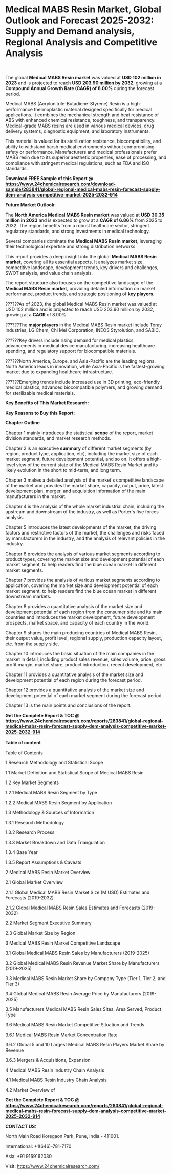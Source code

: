 <h1>Medical MABS Resin Market, Global Outlook and Forecast 2025-2032: Supply and Demand analysis, Regional Analysis and Competitive Analysis</h1><br/><p><span style="font-size:14px">The global <strong>Medical MABS Resin market</strong> was valued at <strong>USD 102 million in 2023</strong> and is projected to reach <strong>USD 203.90 million by 2032</strong>, growing at a <strong>Compound Annual Growth Rate (<strong>CAGR</strong>) of 8.00%</strong> during the forecast period.</span></p><p><span style="font-size:14px">Medical MABS (Acrylonitrile-Butadiene-Styrene) Resin is a high-performance thermoplastic material designed specifically for medical applications. It combines the mechanical strength and heat resistance of ABS with enhanced chemical resistance, toughness, and transparency. Medical-grade MABS resins are used in various medical devices, drug delivery systems, diagnostic equipment, and laboratory instruments.</span></p><p><span style="font-size:14px">This material is valued for its sterilization resistance, biocompatibility, and ability to withstand harsh medical environments without compromising safety or performance. Manufacturers and medical professionals prefer MABS resin due to its superior aesthetic properties, ease of processing, and compliance with stringent medical regulations, such as FDA and ISO standards.</span></p><div><b>Download FREE Sample of this Report @ <a href="https://www.24chemicalresearch.com/download-sample/283841/global-regional-medical-mabs-resin-forecast-supply-dem-analysis-competitive-market-2025-2032-914">https://www.24chemicalresearch.com/download-sample/283841/global-regional-medical-mabs-resin-forecast-supply-dem-analysis-competitive-market-2025-2032-914</a></b></div><p><span style="font-size:14px"><strong>Future Market Outlook:</strong></span></p><p><span style="font-size:14px">The <strong>North America Medical MABS Resin market</strong> was valued at <strong>USD 30.35 million in 2023</strong> and is expected to grow at a <strong><strong>CAGR</strong> of 6.86%</strong> from 2025 to 2032. The region benefits from a robust healthcare sector, stringent regulatory standards, and strong investments in medical technology.</span></p><p><span style="font-size:14px">Several companies dominate the <strong>Medical MABS Resin market</strong>, leveraging their technological expertise and strong distribution networks.</span></p><p><span style="font-size:14px">This report provides a deep insight into the global <strong>Medical MABS Resin market</strong>, covering all its essential aspects. It analyzes market size, competitive landscape, development trends, key drivers and challenges, SWOT analysis, and value chain analysis.</span></p><p><span style="font-size:14px">The report structure also focuses on the competitive landscape of the <strong>Medical MABS Resin market</strong>, providing detailed information on market performance, product trends, and strategic positioning of <strong>key players</strong>.</span></p><p><span style="font-size:14px">??????As of 2023, the global Medical MABS Resin market was valued at USD 102 million and is projected to reach USD 203.90 million by 2032, growing at a <strong>CAGR</strong> of 8.00%.</span></p><p><span style="font-size:14px">??????The <strong>major players</strong> in the Medical MABS Resin market include Toray Industries, LG Chem, Chi Mei Corporation, INEOS Styrolution, and SABIC.</span></p><p><span style="font-size:14px">??????Key drivers include rising demand for medical plastics, advancements in medical device manufacturing, increasing healthcare spending, and regulatory support for biocompatible materials.</span></p><p><span style="font-size:14px">??????North America, Europe, and Asia-Pacific are the leading regions. North America leads in innovation, while Asia-Pacific is the fastest-growing market due to expanding healthcare infrastructure.</span></p><p><span style="font-size:14px">??????Emerging trends include increased use in 3D printing, eco-friendly medical plastics, advanced biocompatible polymers, and growing demand for sterilizable medical materials.</span></p><p><span style="font-size:14px"><strong>Key Benefits of This Market Research:</strong></span></p><p><span style="font-size:14px"><strong>Key <strong>Reasons to Buy</strong> this Report:</strong></span></p><p><span style="font-size:14px"><strong>Chapter Outline</strong></span></p><p>Chapter 1 mainly introduces the statistical <strong>scope</strong> of the report, market division standards, and market research methods.</p><p>Chapter 2 is an executive <strong>summary</strong> of different market segments (by region, product type, application, etc), including the market size of each market segment, future development potential, and so on. It offers a high-level view of the current state of the Medical MABS Resin Market and its likely evolution in the short to mid-term, and long term.</p><p>Chapter 3 makes a detailed analysis of the market's competitive landscape of the market and provides the market share, capacity, output, price, latest development plan, merger, and acquisition information of the main manufacturers in the market.</p><p>Chapter 4 is the analysis of the whole market industrial chain, including the upstream and downstream of the industry, as well as Porter's five forces analysis.</p><p>Chapter 5 introduces the latest developments of the market, the driving factors and restrictive factors of the market, the challenges and risks faced by manufacturers in the industry, and the analysis of relevant policies in the industry.</p><p>Chapter 6 provides the analysis of various market segments according to product types, covering the market size and development potential of each market segment, to help readers find the blue ocean market in different market segments.</p><p>Chapter 7 provides the analysis of various market segments according to application, covering the market size and development potential of each market segment, to help readers find the blue ocean market in different downstream markets.</p><p>Chapter 8 provides a quantitative analysis of the market size and development potential of each region from the consumer side and its main countries and introduces the market development, future development prospects, market space, and capacity of each country in the world.</p><p>Chapter 9 shares the main producing countries of Medical MABS Resin, their output value, profit level, regional supply, production capacity layout, etc. from the supply side.</p><p>Chapter 10 introduces the basic situation of the main companies in the market in detail, including product sales revenue, sales volume, price, gross profit margin, market share, product introduction, recent development, etc.</p><p>Chapter 11 provides a quantitative analysis of the market size and development potential of each region during the forecast period.</p><p>Chapter 12 provides a quantitative analysis of the market size and development potential of each market segment during the forecast period.</p><p>Chapter 13 is the main points and conclusions of the report.</p><div><b>Get the Complete Report & TOC @ <a href="https://www.24chemicalresearch.com/reports/283841/global-regional-medical-mabs-resin-forecast-supply-dem-analysis-competitive-market-2025-2032-914">https://www.24chemicalresearch.com/reports/283841/global-regional-medical-mabs-resin-forecast-supply-dem-analysis-competitive-market-2025-2032-914</a></b></div><br><b>Table of content</b><p>Table of Contents<br />
 
 1 Research Methodology and Statistical Scope<br />
 
 1.1 Market Definition and Statistical Scope of Medical MABS Resin<br />
 
 1.2 Key Market Segments<br />
 
 1.2.1 Medical MABS Resin Segment by Type<br />
 
 1.2.2 Medical MABS Resin Segment by Application<br />
 
 1.3 Methodology & Sources of Information<br />
 
 1.3.1 Research Methodology<br />
 
 1.3.2 Research Process<br />
 
 1.3.3 Market Breakdown and Data Triangulation<br />
 
 1.3.4 Base Year<br />
 
 1.3.5 Report Assumptions & Caveats<br />
 
 2 Medical MABS Resin Market Overview<br />
 
 2.1 Global Market Overview<br />
 
 2.1.1 Global Medical MABS Resin Market Size (M USD) Estimates and Forecasts (2019-2032)<br />
 
 2.1.2 Global Medical MABS Resin Sales Estimates and Forecasts (2019-2032)<br />
 
 2.2 Market Segment Executive Summary<br />
 
 2.3 Global Market Size by Region<br />
 
 3 Medical MABS Resin Market Competitive Landscape<br />
 
 3.1 Global Medical MABS Resin Sales by Manufacturers (2019-2025)<br />
 
 3.2 Global Medical MABS Resin Revenue Market Share by Manufacturers (2019-2025)<br />
 
 3.3 Medical MABS Resin Market Share by Company Type (Tier 1, Tier 2, and Tier 3)<br />
 
 3.4 Global Medical MABS Resin Average Price by Manufacturers (2019-2025)<br />
 
 3.5 Manufacturers Medical MABS Resin Sales Sites, Area Served, Product Type<br />
 
 3.6 Medical MABS Resin Market Competitive Situation and Trends<br />
 
 3.6.1 Medical MABS Resin Market Concentration Rate<br />
 
 3.6.2 Global 5 and 10 Largest Medical MABS Resin Players Market Share by Revenue<br />
 
 3.6.3 Mergers & Acquisitions, Expansion<br />
 
 4 Medical MABS Resin Industry Chain Analysis<br />
 
 4.1 Medical MABS Resin Industry Chain Analysis<br />
 
 4.2 Market Overview of<br><div><b>Get the Complete Report & TOC @ <a href="https://www.24chemicalresearch.com/reports/283841/global-regional-medical-mabs-resin-forecast-supply-dem-analysis-competitive-market-2025-2032-914">https://www.24chemicalresearch.com/reports/283841/global-regional-medical-mabs-resin-forecast-supply-dem-analysis-competitive-market-2025-2032-914</a></b></div></p>
 
 <b>CONTACT US:</b><br>
 
 North Main Road Koregaon Park, Pune, India - 411001.<br/>
 
 International: +1(646)-781-7170<br/>
 
 Asia: +91 9169162030<br/>
 
 Visit: <a href="https://www.24chemicalresearch.com/">https://www.24chemicalresearch.com/</a>
 
 <br>